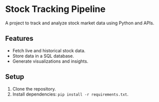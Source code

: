 # Stock Tracking Pipeline
A project to track and analyze stock market data using Python and APIs.

## Features
- Fetch live and historical stock data.
- Store data in a SQL database.
- Generate visualizations and insights.

## Setup
1. Clone the repository.
2. Install dependencies: `pip install -r requirements.txt`.